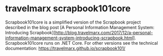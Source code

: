 # travelmarx scrapbook101core

Scrapbook101core is a simplified version of the Scrapbook project described in the blog post [A Personal Information Management System: Introducing Scrapbook][http://blog.travelmarx.com/2017/12/a-personal-information-management-system-introducing-scrapbook.html]. Scrapbook101core runs on .NET Core. For other versions see the technical documentation: https://travelmarx.github.io/scrapbook101/